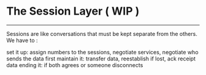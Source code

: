 # The Session Layer ( WIP )

- - - - - - - - - - -

Sessions are like conversations that must be kept separate from the others. We have to :

set it up: assign numbers to the sessions, negotiate services, negotiate who sends the data first
maintain it: transfer data, reestablish if lost, ack receipt data
ending it: if both agrees or someone disconnects
